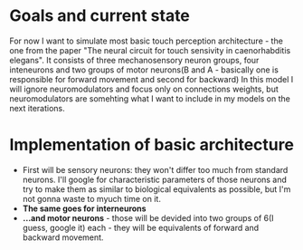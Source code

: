 # Goals and current state
For now I want to simulate most basic touch perception architecture - the one from  the paper "The neural circuit for touch sensivity in caenorhabditis elegans". It consists of three mechanosensory neuron groups, four inteneurons and two groups of motor neurons(B and A - basically one is responsible for forward movement and second for backward)
In this model I will ignore neuromodulators and focus only on connections weights, but neuromodulators are somehting what I want to include in my models on the next iterations.

# Implementation of basic architecture
* First will be sensory neurons: they won't differ too much from standard neurons. I'll google for characteristic parameters of those neurons and try to make them as similar to biological equivalents as possible, but I'm not gonna waste to myuch time on it.
* **The same goes for interneurons**
* **...and motor neurons** - those will be devided into two groups of 6(I guess, google it) each - they will be equivalents of forward and backward movement.